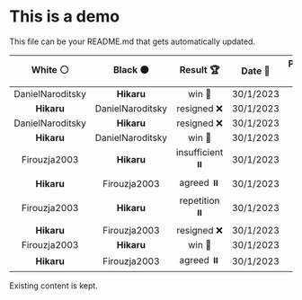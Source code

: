 # This is a demo

This file can be your README.md that gets automatically updated.

<!--START_SECTION:chessStats-->
<!-- Automatically generated with https://github.com/Balastrong/chess-stats-action -->

| White ⚪ | Black ⚫ | Result 🏆 | Date 📅 | Position 🗺️ |
|:---:|:---:|:---:|:---:|:---:|
| DanielNaroditsky | **Hikaru** | win 🥇 | 30/1/2023 | <a href="http://www.ee.unb.ca/cgi-bin/tervo/fen.pl?select=4r3/7K/8/4P3/3n4/8/4k3/8 w - -">Link</a> |
| **Hikaru** | DanielNaroditsky | resigned ❌ | 30/1/2023 | <a href="http://www.ee.unb.ca/cgi-bin/tervo/fen.pl?select=2R5/1p4k1/1P1p3q/3Pp3/4Pb2/5P2/6Bp/7K w - -">Link</a> |
| DanielNaroditsky | **Hikaru** | resigned ❌ | 30/1/2023 | <a href="http://www.ee.unb.ca/cgi-bin/tervo/fen.pl?select=6k1/1b2b1q1/2p3p1/1p4Np/1P2n1N1/1BP3P1/3Q1PP1/6K1 b - -">Link</a> |
| **Hikaru** | DanielNaroditsky | win 🥇 | 30/1/2023 | <a href="http://www.ee.unb.ca/cgi-bin/tervo/fen.pl?select=r6k/pp2rQb1/2p5/2Pp4/1P1Pq3/4B2R/P6K/R7 b - -">Link</a> |
| Firouzja2003 | **Hikaru** | insufficient ⏸️ | 30/1/2023 | <a href="http://www.ee.unb.ca/cgi-bin/tervo/fen.pl?select=8/5k2/8/6b1/5N2/5K2/8/8 b - -">Link</a> |
| **Hikaru** | Firouzja2003 | agreed ⏸️ | 30/1/2023 | <a href="http://www.ee.unb.ca/cgi-bin/tervo/fen.pl?select=r7/3k3p/2p3p1/1p1b1p2/p7/P1B1PPP1/1P5P/2R3K1 w - -">Link</a> |
| Firouzja2003 | **Hikaru** | repetition ⏸️ | 30/1/2023 | <a href="http://www.ee.unb.ca/cgi-bin/tervo/fen.pl?select=8/2k1N3/1R6/P1r4p/8/1K6/8/5b2 w - -">Link</a> |
| **Hikaru** | Firouzja2003 | resigned ❌ | 30/1/2023 | <a href="http://www.ee.unb.ca/cgi-bin/tervo/fen.pl?select=r7/8/1p3kp1/8/P6p/7P/1r3PP1/4R1K1 w - -">Link</a> |
| Firouzja2003 | **Hikaru** | win 🥇 | 30/1/2023 | <a href="http://www.ee.unb.ca/cgi-bin/tervo/fen.pl?select=8/6p1/6kp/8/8/8/7P/5K2 w - -">Link</a> |
| **Hikaru** | Firouzja2003 | agreed ⏸️ | 30/1/2023 | <a href="http://www.ee.unb.ca/cgi-bin/tervo/fen.pl?select=1R6/6pk/4pb1p/8/2r1N3/8/5PPP/5K2 w - -">Link</a> |

<!--END_SECTION:chessStats-->

Existing content is kept.
